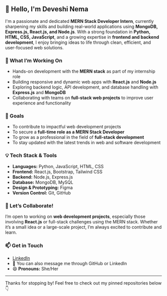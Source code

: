 ## 👋 Hello, I'm Deveshi Nema

I'm a passionate and dedicated **MERN Stack Developer Intern**, currently sharpening my skills and building real-world applications using **MongoDB, Express.js, React.js, and Node.js**. With a strong foundation in **Python, HTML, CSS, JavaScript**, and a growing expertise in **frontend and backend development**, I enjoy bringing ideas to life through clean, efficient, and user-focused web solutions.

### 🚀 What I’m Working On
- Hands-on development with the **MERN stack** as part of my internship role
- Building responsive and dynamic web apps with **React.js** and **Node.js**
- Exploring backend logic, API development, and database handling with **Express.js** and **MongoDB**
- Collaborating with teams on **full-stack web projects** to improve user experience and functionality

### 🎯 Goals
- To contribute to impactful web development projects  
- To secure a **full-time role as a MERN Stack Developer**  
- To grow as a professional in the field of **full-stack development**  
- To stay updated with the latest trends in web and software development

### 💡 Tech Stack & Tools
- **Languages:** Python, JavaScript, HTML, CSS  
- **Frontend:** React.js, Bootstrap, Tailwind CSS  
- **Backend:** Node.js, Express.js  
- **Database:** MongoDB, MySQL 
- **Design & Prototyping:** Figma  
- **Version Control:** Git, GitHub  

### 🤝 Let’s Collaborate!
I’m open to working on **web development projects**, especially those involving **React.js** or full-stack challenges using the MERN stack. Whether it’s a small idea or a large-scale project, I’m always excited to contribute and learn.

### 📫 Get in Touch
- [LinkedIn](https://www.linkedin.com/in/deveshi-nema-26b301244/)
- 📧 You can also message me through GitHub or LinkedIn  
- 😄 **Pronouns:** She/Her

---

Thanks for stopping by! Feel free to check out my pinned repositories below 👇


